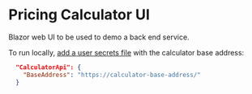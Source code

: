 # Pricing Calculator UI
Blazor web UI to be used to demo a back end service.

To run locally, [add a user secrets file](https://docs.microsoft.com/en-us/aspnet/core/security/app-secrets?view=aspnetcore-5.0&tabs=windows#enable-secret-storage) with the calculator base address:

```json
  "CalculatorApi": {
    "BaseAddress": "https://calculator-base-address/"
  }
  ```

